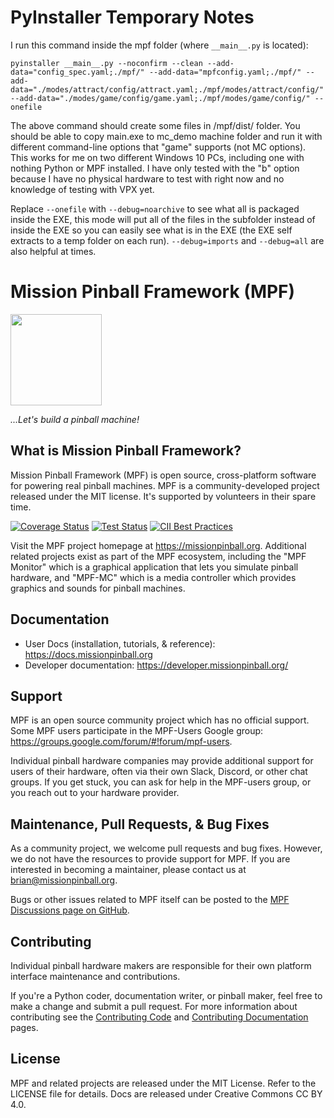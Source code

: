 # PyInstaller Temporary Notes

I run this command inside the mpf folder (where `__main__.py` is located):

```
pyinstaller __main__.py --noconfirm --clean --add-data="config_spec.yaml;./mpf/" --add-data="mpfconfig.yaml;./mpf/" --add-data="./modes/attract/config/attract.yaml;./mpf/modes/attract/config/" --add-data="./modes/game/config/game.yaml;./mpf/modes/game/config/" --onefile
```

The above command should create some files in /mpf/dist/ folder. You should be able to copy main.exe to mc_demo machine folder and run it with different command-line options that "game" supports (not MC options). This works for me on two different Windows 10 PCs, including one with nothing Python or MPF installed. I have only tested with the "b" option because I have no physical hardware to test with right now and no knowledge of testing with VPX yet.

Replace `--onefile` with `--debug=noarchive` to see what all is packaged inside the EXE, this mode will put all of the files in the subfolder instead of inside the EXE so you can easily see what is in the EXE (the EXE self extracts to a temp folder on each run). `--debug=imports` and `--debug=all` are also helpful at times.

# Mission Pinball Framework (MPF)

<img align="center" height="146" src="https://missionpinball.org/images/mpf-logo-full.png"/>

<em>...Let's build a pinball machine!</em>

## What is Mission Pinball Framework?

Mission Pinball Framework (MPF) is open source, cross-platform software for powering real pinball
machines. MPF is a community-developed project released under the MIT license. It's supported by volunteers in their spare time.

[![Coverage Status](https://coveralls.io/repos/missionpinball/mpf/badge.svg?branch=dev&service=github)](https://coveralls.io/github/missionpinball/mpf?branch=dev)
[![Test Status](https://github.com/missionpinball/mpf/actions/workflows/run_tests.yml/badge.svg)](https://github.com/missionpinball/mpf/actions/workflows/run_tests.yml)
[![CII Best Practices](https://bestpractices.coreinfrastructure.org/projects/1687/badge)](https://bestpractices.coreinfrastructure.org/projects/1687)

Visit the MPF project homepage at https://missionpinball.org. Additional related projects exist as part of the MPF ecosystem, including the "MPF Monitor" which is a graphical application that lets you simulate pinball hardware, and "MPF-MC" which is a media controller which provides graphics and sounds for pinball machines.

## Documentation

-   User Docs (installation, tutorials, & reference): https://docs.missionpinball.org
-   Developer documentation: https://developer.missionpinball.org/

## Support

MPF is an open source community project which has no official support. Some MPF users participate in the MPF-Users Google group: https://groups.google.com/forum/#!forum/mpf-users.

Individual pinball hardware companies may provide additional support for users of their hardware, often via their own Slack, Discord, or other chat groups. If you get stuck, you can ask for help in the MPF-users group, or you reach out to your hardware provider.

## Maintenance, Pull Requests, & Bug Fixes

As a community project, we welcome pull requests and bug fixes. However, we do not have the resources to provide support for MPF. If you are interested in becoming a maintainer, please contact us at brian@missionpinball.org.

Bugs or other issues related to MPF itself can be posted to the [MPF Discussions page on GitHub](https://github.com/orgs/missionpinball/discussions).

## Contributing

Individual pinball hardware makers are responsible for their own platform interface maintenance and contributions.

If you're a Python coder, documentation writer, or pinball maker, feel free to make a change and submit a pull request. For more information about contributing see the [Contributing Code](http://docs.missionpinball.org/about/contributing_to_mpf.html)
and [Contributing Documentation](http://docs.missionpinball.org/about/contributing_to_mpf_docs.html) pages.

## License

MPF and related projects are released under the MIT License. Refer to the LICENSE file for details. Docs are released under Creative Commons CC BY 4.0.
